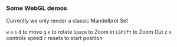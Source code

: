 ### Some WebGL demos

Currently we only render a classic Mandelbrot Set

`w` `a` `s` `d` to move
`q` `e` to rotate
`Space` to Zoom in
`LShift` to Zoom Out
`z` `x` controls speed
`r` resets to start position
